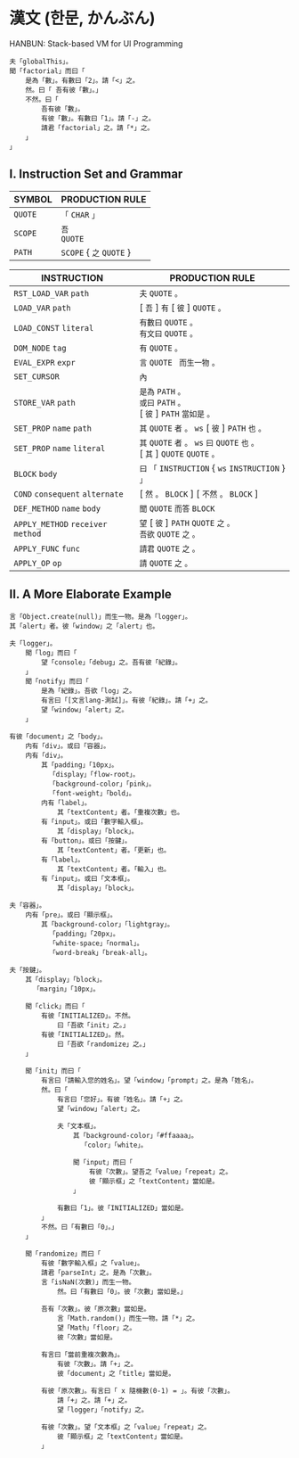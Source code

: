 # 漢文 (한문, かんぶん)

HANBUN: Stack-based VM for UI Programming

```
夫「globalThis」。
聞「factorial」而曰「
    是為「數」。有數曰「2」。請「<」之。
    然。曰「 吾有彼「數」。」
    不然。曰「
        吾有彼「數」。
        有彼「數」。有數曰「1」。請「-」之。
        請君「factorial」之。請「*」之。
    」
」
```

## I. Instruction Set and Grammar

| SYMBOL  | PRODUCTION RULE          |
| ------- | ------------------------ |
| `QUOTE` | `「` `CHAR` `」`         |
| `SCOPE` | `吾` <br> `QUOTE`        |
| `PATH`  | `SCOPE` { `之` `QUOTE` } |

| INSTRUCTION                        | PRODUCTION RULE                                                                       |
| ---------------------------------- | ------------------------------------------------------------------------------------- |
| `RST_LOAD_VAR` `path`              | `夫` `QUOTE` `。`                                                                     |
| `LOAD_VAR` `path`                  | [ `吾` ] `有` [ `彼` ] `QUOTE` `。`                                                   |
| `LOAD_CONST` `literal`             | `有數曰` `QUOTE` `。` <br> `有文曰` `QUOTE` `。`                                      |
| `DOM_NODE` `tag`                   | `有` `QUOTE` `。`                                                                     |
| `EVAL_EXPR` `expr`                 | `言` `QUOTE` ` 而生一物` `。`                                                         |
| `SET_CURSOR`                       | `內`                                                                                  |
| `STORE_VAR` `path`                 | `是為` `PATH` `。` <br> `或曰` `PATH` `。`<br> [ `彼` ] `PATH` `當如是` `。`          |
| `SET_PROP` `name` `path`           | `其` `QUOTE` `者` `。` `ws` [ `彼` ] `PATH` `也` `。`                                 |
| `SET_PROP` `name` `literal`        | `其` `QUOTE` `者` `。` `ws` `曰` `QUOTE` `也` `。` <br> [ `其` ] `QUOTE` `QUOTE` `。` |
| `BLOCK` `body`                     | `曰` `「` `INSTRUCTION` { `ws` `INSTRUCTION` } `」`                                   |
| `COND` `consequent` `alternate`    | [ `然` `。` `BLOCK` ] [ `不然` `。` `BLOCK` ]                                         |
| `DEF_METHOD` `name` `body`         | `聞` `QUOTE` `而答` `BLOCK`                                                           |
| `APPLY_METHOD` `receiver` `method` | `望` [ `彼` ] `PATH` `QUOTE` `之` `。` <br> `吾欲` `QUOTE` `之` `。`                  |
| `APPLY_FUNC` `func`                | `請君` `QUOTE` `之` `。`                                                              |
| `APPLY_OP` `op`                    | `請` `QUOTE` `之` `。`                                                                |

## II. A More Elaborate Example

```
言「Object.create(null)」而生一物。是為「logger」。
其「alert」者。彼「window」之「alert」也。

夫「logger」。
    聞「log」而曰「
        望「console」「debug」之。吾有彼「紀錄」。
    」
    聞「notify」而曰「
        是為「紀錄」。吾欲「log」之。
        有言曰「[文言lang-測試]」。有彼「紀錄」。請「+」之。
        望「window」「alert」之。
    」

有彼「document」之「body」。
    内有「div」。或曰「容器」。
    内有「div」。
        其「padding」「10px」。
          「display」「flow-root」。
          「background-color」「pink」。
          「font-weight」「bold」。
        内有「label」。
            其「textContent」者。「重複次數」也。
        有「input」。或曰「數字輸入框」。
            其「display」「block」。
        有「button」。或曰「按鍵」。
            其「textContent」者。「更新」也。
        有「label」。
            其「textContent」者。「輸入」也。
        有「input」。或曰「文本框」。
            其「display」「block」。

夫「容器」。
    内有「pre」。或曰「顯示框」。
        其「background-color」「lightgray」。
          「padding」「20px」。
          「white-space」「normal」。
          「word-break」「break-all」。

夫「按鍵」。
    其「display」「block」。
      「margin」「10px」。

    聞「click」而曰「
        有彼「INITIALIZED」。不然。
            曰「吾欲「init」之。」
        有彼「INITIALIZED」。然。
            曰「吾欲「randomize」之。」
    」

    聞「init」而曰「
        有言曰「請輸入您的姓名」。望「window」「prompt」之。是為「姓名」。
        然。曰「
            有言曰「您好」。有彼「姓名」。請「+」之。
            望「window」「alert」之。

            夫「文本框」。
                其「background-color」「#ffaaaa」。
                  「color」「white」。

                聞「input」而曰「
                    有彼「次數」。望吾之「value」「repeat」之。
                    彼「顯示框」之「textContent」當如是。
                」

            有數曰「1」。彼「INITIALIZED」當如是。
        」
        不然。曰「有數曰「0」。」
    」

    聞「randomize」而曰「
        有彼「數字輸入框」之「value」。
        請君「parseInt」之。是為「次數」。
        言「isNaN(次數)」而生一物。
            然。曰「有數曰「0」。彼「次數」當如是。」

        吾有「次數」。彼「原次數」當如是。
            言「Math.random()」而生一物。請「*」之。
            望「Math」「floor」之。
            彼「次數」當如是。

        有言曰「當前重複次數為」。
            有彼「次數」。請「+」之。
            彼「document」之「title」當如是。

        有彼「原次數」。有言曰「 x 隨機數(0-1) = 」。有彼「次數」。
            請「+」之。請「+」之。
            望「logger」「notify」之。

        有彼「次數」。望「文本框」之「value」「repeat」之。
            彼「顯示框」之「textContent」當如是。
        」
```
